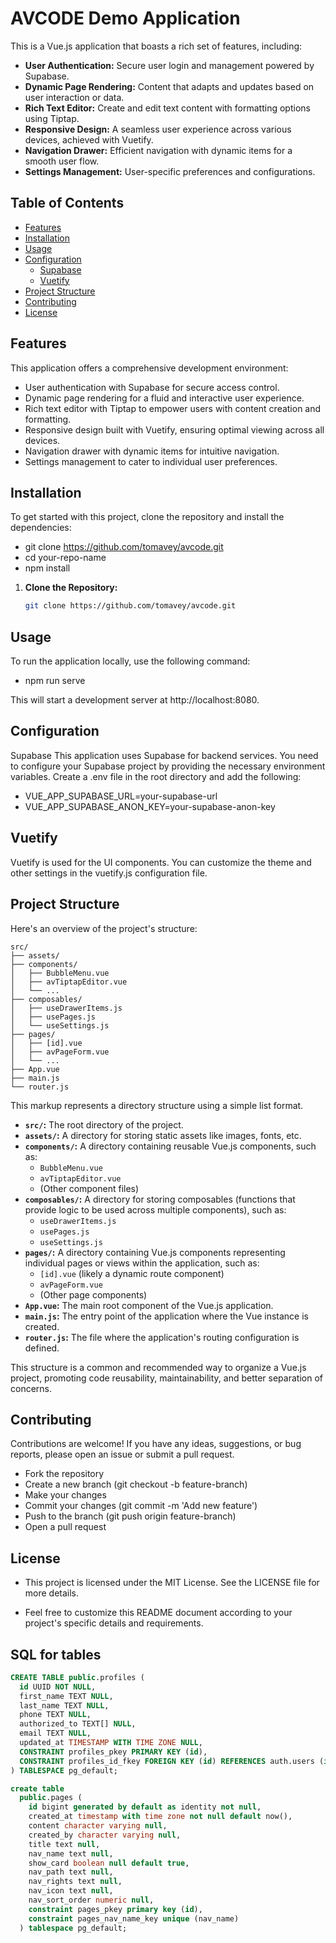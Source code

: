 # AVCODE Demo Application

This is a Vue.js application that boasts a rich set of features, including:

- **User Authentication:** Secure user login and management powered by Supabase.
- **Dynamic Page Rendering:** Content that adapts and updates based on user interaction or data.
- **Rich Text Editor:** Create and edit text content with formatting options using Tiptap.
- **Responsive Design:** A seamless user experience across various devices, achieved with Vuetify.
- **Navigation Drawer:** Efficient navigation with dynamic items for a smooth user flow.
- **Settings Management:** User-specific preferences and configurations.

## Table of Contents

- [Features](#features)
- [Installation](#installation)
- [Usage](#usage)
- [Configuration](#configuration)
  - [Supabase](#supabase)
  - [Vuetify](#vuetify)
- [Project Structure](#project-structure)
- [Contributing](#contributing)
- [License](#license)

## Features

This application offers a comprehensive development environment:

- User authentication with Supabase for secure access control.
- Dynamic page rendering for a fluid and interactive user experience.
- Rich text editor with Tiptap to empower users with content creation and formatting.
- Responsive design built with Vuetify, ensuring optimal viewing across all devices.
- Navigation drawer with dynamic items for intuitive navigation.
- Settings management to cater to individual user preferences.

## Installation

To get started with this project, clone the repository and install the dependencies:

- git clone https://github.com/tomavey/avcode.git
- cd your-repo-name
- npm install

1. **Clone the Repository:**

   ```bash
   git clone https://github.com/tomavey/avcode.git
   ```

## Usage

To run the application locally, use the following command:

- npm run serve

This will start a development server at http://localhost:8080.

## Configuration

Supabase
This application uses Supabase for backend services. You need to configure your Supabase project by providing the necessary environment variables. Create a .env file in the root directory and add the following:

- VUE_APP_SUPABASE_URL=your-supabase-url
- VUE_APP_SUPABASE_ANON_KEY=your-supabase-anon-key

## Vuetify

Vuetify is used for the UI components. You can customize the theme and other settings in the vuetify.js configuration file.

## Project Structure

Here's an overview of the project's structure:

```
src/
├── assets/
├── components/
│   ├── BubbleMenu.vue
│   ├── avTiptapEditor.vue
│   └── ...
├── composables/
│   ├── useDrawerItems.js
│   ├── usePages.js
│   └── useSettings.js
├── pages/
│   ├── [id].vue
│   ├── avPageForm.vue
│   └── ...
├── App.vue
├── main.js
└── router.js
```

This markup represents a directory structure using a simple list format.

- **`src/`:** The root directory of the project.
- **`assets/`:** A directory for storing static assets like images, fonts, etc.
- **`components/`:** A directory containing reusable Vue.js components, such as:
  - `BubbleMenu.vue`
  - `avTiptapEditor.vue`
  - (Other component files)
- **`composables/`:** A directory for storing composables (functions that provide logic to be used across multiple components), such as:
  - `useDrawerItems.js`
  - `usePages.js`
  - `useSettings.js`
- **`pages/`:** A directory containing Vue.js components representing individual pages or views within the application, such as:
  - `[id].vue` (likely a dynamic route component)
  - `avPageForm.vue`
  - (Other page components)
- **`App.vue`:** The main root component of the Vue.js application.
- **`main.js`:** The entry point of the application where the Vue instance is created.
- **`router.js`:** The file where the application's routing configuration is defined.

This structure is a common and recommended way to organize a Vue.js project, promoting code reusability, maintainability, and better separation of concerns.

## Contributing

Contributions are welcome! If you have any ideas, suggestions, or bug reports, please open an issue or submit a pull request.

- Fork the repository
- Create a new branch (git checkout -b feature-branch)
- Make your changes
- Commit your changes (git commit -m 'Add new feature')
- Push to the branch (git push origin feature-branch)
- Open a pull request

## License

- This project is licensed under the MIT License. See the LICENSE file for more details.

- Feel free to customize this README document according to your project's specific details and requirements.

## SQL for tables

```sql
CREATE TABLE public.profiles (
  id UUID NOT NULL,
  first_name TEXT NULL,
  last_name TEXT NULL,
  phone TEXT NULL,
  authorized_to TEXT[] NULL,
  email TEXT NULL,
  updated_at TIMESTAMP WITH TIME ZONE NULL,
  CONSTRAINT profiles_pkey PRIMARY KEY (id),
  CONSTRAINT profiles_id_fkey FOREIGN KEY (id) REFERENCES auth.users (id) ON DELETE CASCADE
) TABLESPACE pg_default;

create table
  public.pages (
    id bigint generated by default as identity not null,
    created_at timestamp with time zone not null default now(),
    content character varying null,
    created_by character varying null,
    title text null,
    nav_name text null,
    show_card boolean null default true,
    nav_path text null,
    nav_rights text null,
    nav_icon text null,
    nav_sort_order numeric null,
    constraint pages_pkey primary key (id),
    constraint pages_nav_name_key unique (nav_name)
  ) tablespace pg_default;

```
